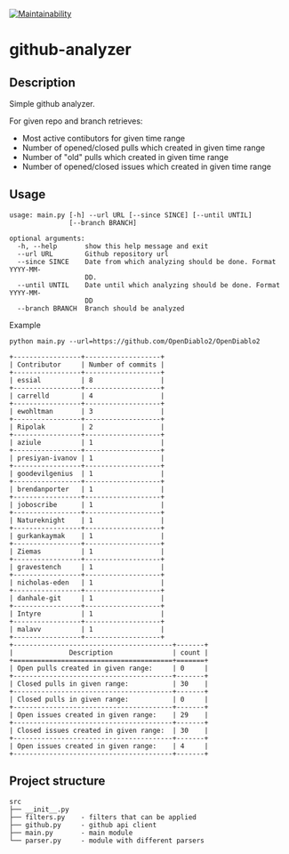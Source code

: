 [![Maintainability](https://api.codeclimate.com/v1/badges/fd694687c7789977bcb3/maintainability)](https://codeclimate.com/github/mkaraev/github-analyzer/maintainability)

# github-analyzer
## Description
Simple github analyzer.

For given repo and branch retrieves:
* Most active contibutors for given time range
* Number of opened/closed pulls which created in given time range
* Number of "old" pulls which created in given time range
* Number of opened/closed issues which created in given time range

## Usage
```
usage: main.py [-h] --url URL [--since SINCE] [--until UNTIL]
               [--branch BRANCH]

optional arguments:
  -h, --help       show this help message and exit
  --url URL        Github repository url
  --since SINCE    Date from which analyzing should be done. Format YYYY-MM-
                   DD.
  --until UNTIL    Date until which analyzing should be done. Format YYYY-MM-
                   DD
  --branch BRANCH  Branch should be analyzed
```

Example

```
python main.py --url=https://github.com/OpenDiablo2/OpenDiablo2

+-----------------+-------------------+
| Contributor     | Number of commits |
+-----------------+-------------------+
| essial          | 8                 |
+-----------------+-------------------+
| carrelld        | 4                 |
+-----------------+-------------------+
| ewohltman       | 3                 |
+-----------------+-------------------+
| Ripolak         | 2                 |
+-----------------+-------------------+
| aziule          | 1                 |
+-----------------+-------------------+
| presiyan-ivanov | 1                 |
+-----------------+-------------------+
| goodevilgenius  | 1                 |
+-----------------+-------------------+
| brendanporter   | 1                 |
+-----------------+-------------------+
| joboscribe      | 1                 |
+-----------------+-------------------+
| Natureknight    | 1                 |
+-----------------+-------------------+
| gurkankaymak    | 1                 |
+-----------------+-------------------+
| Ziemas          | 1                 |
+-----------------+-------------------+
| gravestench     | 1                 |
+-----------------+-------------------+
| nicholas-eden   | 1                 |
+-----------------+-------------------+
| danhale-git     | 1                 |
+-----------------+-------------------+
| Intyre          | 1                 |
+-----------------+-------------------+
| malavv          | 1                 |
+-----------------+-------------------+
+----------------------------------------+-------+
|              Description               | count |
+========================================+=======+
| Open pulls created in given range:     | 0     |
+----------------------------------------+-------+
| Closed pulls in given range:           | 30    |
+----------------------------------------+-------+
| Closed pulls in given range:           | 0     |
+----------------------------------------+-------+
| Open issues created in given range:    | 29    |
+----------------------------------------+-------+
| Closed issues created in given range:  | 30    |
+----------------------------------------+-------+
| Open issues created in given range:    | 4     |
+----------------------------------------+-------+

```

## Project structure
```
src
├── __init__.py
├── filters.py    - filters that can be applied
├── github.py     - github api client
├── main.py       - main module
└── parser.py     - module with different parsers
```

